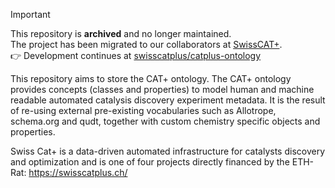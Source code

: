 > [!IMPORTANT]  
> This repository is **archived** and no longer maintained.  
> The project has been migrated to our collaborators at [SwissCAT+](https://github.com/swisscatplus).  
> 👉 Development continues at [swisscatplus/catplus-ontology](https://github.com/swisscatplus/catplus-ontology)

This repository aims to store the CAT+ ontology. The CAT+ ontology provides concepts (classes and properties) to model human and machine readable automated catalysis discovery experiment metadata. It is the result of re-using external pre-existing vocabularies such as Allotrope, schema.org and qudt, together with custom chemistry specific objects and properties. 

Swiss Cat+ is a data-driven automated infrastructure for catalysts discovery and optimization and is one of four projects directly financed by the ETH-Rat: https://swisscatplus.ch/
